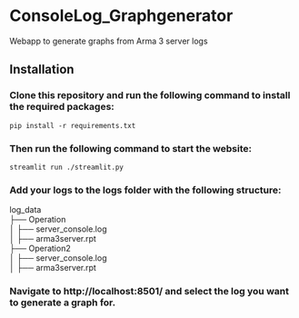 # ConsoleLog_Graphgenerator
Webapp to generate graphs from Arma 3 server logs

## Installation
###  Clone this repository and run the following command to install the required packages:
```
pip install -r requirements.txt
```
### Then run the following command to start the website:
```
streamlit run ./streamlit.py
```
### Add your logs to the logs folder with the following structure:  
log_data  
├── Operation  
│   ├── server_console.log  
│   ├── arma3server.rpt  
├── Operation2  
│   ├── server_console.log  
│   ├── arma3server.rpt  

### Navigate to http://localhost:8501/ and select the log you want to generate a graph for. 